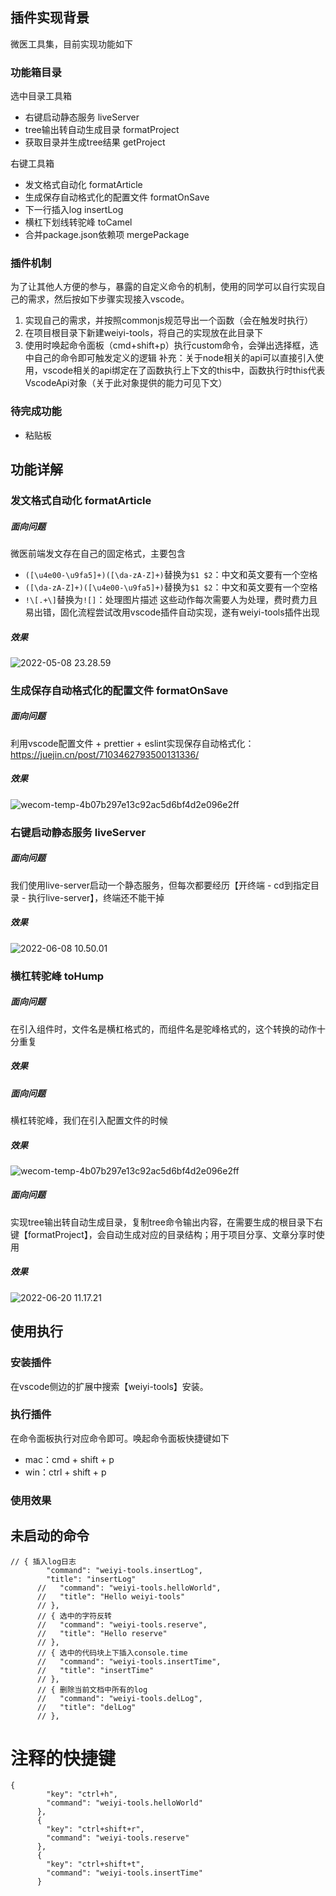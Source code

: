 ## 插件实现背景
微医工具集，目前实现功能如下
### 功能箱目录
选中目录工具箱
- 右键启动静态服务 liveServer
- tree输出转自动生成目录 formatProject
- 获取目录并生成tree结果 getProject

右键工具箱
- 发文格式自动化 formatArticle
- 生成保存自动格式化的配置文件 formatOnSave
- 下一行插入log insertLog
- 横杠下划线转驼峰 toCamel
- 合并package.json依赖项 mergePackage

### 插件机制
为了让其他人方便的参与，暴露的自定义命令的机制，使用的同学可以自行实现自己的需求，然后按如下步骤实现接入vscode。
1. 实现自己的需求，并按照commonjs规范导出一个函数（会在触发时执行）
2. 在项目根目录下新建weiyi-tools，将自己的实现放在此目录下
3. 使用时唤起命令面板（cmd+shift+p）执行custom命令，会弹出选择框，选中自己的命令即可触发定义的逻辑
补充：关于node相关的api可以直接引入使用，vscode相关的api绑定在了函数执行上下文的this中，函数执行时this代表VscodeApi对象（关于此对象提供的能力可见下文）

### 待完成功能
- 粘贴板

## 功能详解
### 发文格式自动化 formatArticle
##### 面向问题
微医前端发文存在自己的固定格式，主要包含
- `([\u4e00-\u9fa5]+)([\da-zA-Z]+)`替换为`$1 $2`：中文和英文要有一个空格
- `([\da-zA-Z]+)([\u4e00-\u9fa5]+)`替换为`$1 $2`：中文和英文要有一个空格
- `!\[.+\]`替换为`![]`：处理图片描述
这些动作每次需要人为处理，费时费力且易出错，固化流程尝试改用vscode插件自动实现，遂有weiyi-tools插件出现
##### 效果
![2022-05-08 23.28.59](https://tva1.sinaimg.cn/large/e6c9d24ely1h21uyzwezeg21940u078r.gif)
### 生成保存自动格式化的配置文件 formatOnSave
##### 面向问题
利用vscode配置文件 + prettier + eslint实现保存自动格式化：https://juejin.cn/post/7103462793500131336/
##### 效果
![wecom-temp-4b07b297e13c92ac5d6bf4d2e096e2ff](https://tva1.sinaimg.cn/large/e6c9d24ely1h30n3norlcj20se09p3yy.jpg)
### 右键启动静态服务 liveServer
##### 面向问题
我们使用live-server启动一个静态服务，但每次都要经历【开终端 - cd到指定目录 - 执行live-server】，终端还不能干掉
##### 效果
![2022-06-08 10.50.01](https://tva1.sinaimg.cn/large/e6c9d24ely1h30n9fbu3zg21et0lftlj.gif)

### 横杠转驼峰 toHump
##### 面向问题
在引入组件时，文件名是横杠格式的，而组件名是驼峰格式的，这个转换的动作十分重复
##### 效果


##### 面向问题
横杠转驼峰，我们在引入配置文件的时候
##### 效果
![wecom-temp-4b07b297e13c92ac5d6bf4d2e096e2ff](https://tva1.sinaimg.cn/large/e6c9d24ely1h30n3norlcj20se09p3yy.jpg)

##### 面向问题
实现tree输出转自动生成目录，复制tree命令输出内容，在需要生成的根目录下右键【formatProject】，会自动生成对应的目录结构；用于项目分享、文章分享时使用
##### 效果
![2022-06-20 11.17.21](https://tva1.sinaimg.cn/large/e6c9d24ely1h3ejhn9cfmg21bg0ligqi.gif)


## 使用执行
### 安装插件

在vscode侧边的扩展中搜索【weiyi-tools】安装。

### 执行插件

在命令面板执行对应命令即可。唤起命令面板快捷键如下

- mac：cmd + shift + p
- win：ctrl + shift + p

### 使用效果



## 未启动的命令
```
// { 插入log日志
        "command": "weiyi-tools.insertLog",
        "title": "insertLog"
      //   "command": "weiyi-tools.helloWorld",
      //   "title": "Hello weiyi-tools"
      // },
      // { 选中的字符反转
      //   "command": "weiyi-tools.reserve",
      //   "title": "Hello reserve"
      // },
      // { 选中的代码块上下插入console.time
      //   "command": "weiyi-tools.insertTime",
      //   "title": "insertTime"
      // },
      // { 删除当前文档中所有的log
      //   "command": "weiyi-tools.delLog",
      //   "title": "delLog"
      // },
```
# 注释的快捷键
```
{
        "key": "ctrl+h",
        "command": "weiyi-tools.helloWorld"
      },
      {
        "key": "ctrl+shift+r",
        "command": "weiyi-tools.reserve"
      },
      {
        "key": "ctrl+shift+t",
        "command": "weiyi-tools.insertTime"
      }
```